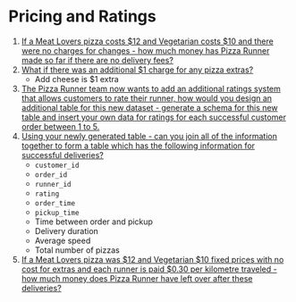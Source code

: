 # Pricing and Ratings


1. [If a Meat Lovers pizza costs $12 and Vegetarian costs $10 and there were no charges for changes - how much money has Pizza Runner made so far if there are no delivery fees?](./question-01.md)
2. [What if there was an additional $1 charge for any pizza extras?](./question-02.md)
    - Add cheese is $1 extra
3. [The Pizza Runner team now wants to add an additional ratings system that allows customers to rate their runner, how would you design an additional table for this new dataset - generate a schema for this new table and insert your own data for ratings for each successful customer order between 1 to 5.](./question-03.md)
4. [Using your newly generated table - can you join all of the information together to form a table which has the following information for successful deliveries?](./question-04.md)
    - `customer_id`
    - `order_id`
    - `runner_id`
    - `rating`
    - `order_time`
    - `pickup_time`
    - Time between order and pickup
    - Delivery duration
    - Average speed
    - Total number of pizzas
5. [If a Meat Lovers pizza was $12 and Vegetarian $10 fixed prices with no cost for extras and each runner is paid $0.30 per kilometre traveled - how much money does Pizza Runner have left over after these deliveries?](./question-05.md)
